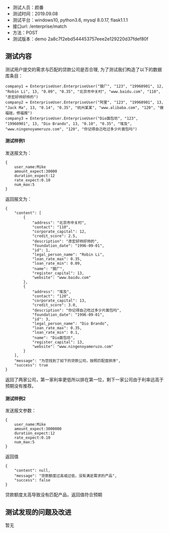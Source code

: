 + 测试人员：颜番
+ 测试时间：2019.09.08
+ 测试平台：windows10, python3.6, mysql 8.0.17, flask1.1.1
+ 接口url: /enterprise/match
+ 方法：POST
+ 测试版本：demo  2a8c7f2ebd544453757eee2e129220d37fdef80f

## 测试内容
测试用户提交的需求与匹配的贷款公司是否合理, 为了测试我们构造了以下的数据库条目：
```
company1 = EnterpriseUser.EnterpriseUser("狼厂", "123", "19960901", 12, "Robin Li", 13, "0.09", "0.35", "北京市中关村", "www.baidu.com", "110", "彦宏好帅好帅的")
company2 = EnterpriseUser.EnterpriseUser("阿里", "123", "19960901", 13, "Jack Ma", 13, "0.14", "0.35", "杭州某某", "www.alibaba.com", "120", "做福娃，修福报")
company3 = EnterpriseUser.EnterpriseUser("Dio面包坊", "123", "19960901", 13, "Dio Brando", 13, "0.10", "0.35", "埃及", "www.ningenoyameruzo.com", "120", "你记得自己吃过多少片面包吗")
```

#### 测试样例1
发送报文为：
```
{
    user_name:Mike
    amount_expect:30000
    duration_expect:12
    rate_expect:0.10
    num_max:5
}
```
返回报文为：
```
{
    "content": [
        {
            "address": "北京市中关村",
            "contact": "110",
            "corporate_capital": 12,
            "credit_score": 2.5,
            "description": "彦宏好帅好帅的",
            "foundation_date": "1996-09-01",
            "id": 1,
            "legal_person_name": "Robin Li",
            "loan_rate_max": 0.35,
            "loan_rate_min": 0.09,
            "name": "狼厂",
            "register_capital": 13,
            "website": "www.baidu.com"
        },
        {
            "address": "埃及",
            "contact": "120",
            "corporate_capital": 13,
            "credit_score": 3.0,
            "description": "你记得自己吃过多少片面包吗",
            "foundation_date": "1996-09-01",
            "id": 3,
            "legal_person_name": "Dio Brando",
            "loan_rate_max": 0.35,
            "loan_rate_min": 0.1,
            "name": "Dio面包坊",
            "register_capital": 13,
            "website": "www.ningenoyameruzo.com"
        }
    ],
    "message": "为您找到了如下的贷款公司，按照匹配度排序",
    "success": true
}
```
返回了两家公司，第一家利率更低所以排在第一位，剩下一家公司由于利率远高于预期没有推荐。
#### 测试样例2
发送报文参数：
```
{
    user_name:Mike
    amount_expect:3000000
    duration_expect:12
    rate_expect:0.10
    num_max:5
}
```
返回值
```
{
    "content": null,
    "message": "贷款额度过高或过低，没有满足需求的产品",
    "success": false
}
```
贷款额度太高导致没有匹配产品，返回值符合预期
## 测试发现的问题及改进
暂无
